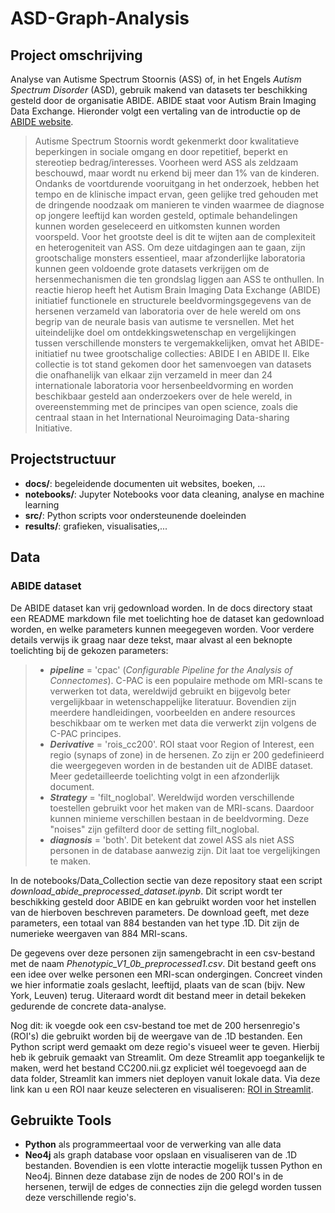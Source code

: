 # ASD-Graph-Analysis

## Project omschrijving
Analyse van Autisme Spectrum Stoornis (ASS) of, in het Engels *Autism Spectrum Disorder* (ASD), gebruik makend van datasets ter beschikking gesteld door de organisatie ABIDE.
ABIDE staat voor Autism Brain Imaging Data Exchange. Hieronder volgt een vertaling van de introductie op de [ABIDE website](https://fcon_1000.projects.nitrc.org/indi/abide/).

>Autisme Spectrum Stoornis wordt gekenmerkt door kwalitatieve beperkingen in sociale omgang en door repetitief, beperkt en stereotiep bedrag/interesses. Voorheen werd ASS als zeldzaam beschouwd, maar wordt nu erkend bij meer dan 1% van de kinderen. Ondanks de voortdurende vooruitgang in het onderzoek, hebben het tempo en de klinische impact ervan, geen gelijke tred gehouden met de dringende noodzaak om manieren te vinden waarmee de diagnose op jongere leeftijd kan worden gesteld, optimale behandelingen kunnen worden geseleceerd en uitkomsten kunnen worden voorspeld. Voor het grootste deel is dit te wijten aan de complexiteit en heterogeniteit van ASS. Om deze uitdagingen aan te gaan, zijn grootschalige monsters essentieel, maar afzonderlijke laboratoria kunnen geen voldoende grote datasets verkrijgen om de hersenmechanismen die ten grondslag liggen aan ASS te onthullen. In reactie hierop heeft het Autism Brain Imaging Data Exchange (ABIDE) initiatief functionele en structurele beeldvormingsgegevens van de hersenen verzameld van laboratoria over de hele wereld om ons begrip van de neurale basis van autisme te versnellen. Met het uiteindelijke doel om ontdekkingswetenschap en vergelijkingen tussen verschillende monsters te vergemakkelijken, omvat het ABIDE-initiatief nu twee grootschalige collecties: ABIDE I en ABIDE II. Elke collectie is tot stand gekomen door het samenvoegen van datasets die onafhanelijk van elkaar zijn verzameld in meer dan 24 internationale laboratoria voor hersenbeeldvorming en worden beschikbaar gesteld aan onderzoekers over de hele wereld, in overeenstemming met de principes van open science, zoals die centraal staan in het International Neuroimaging Data-sharing Initiative.

## Projectstructuur
- **docs/**: begeleidende documenten uit websites, boeken, ...
- **notebooks/**: Jupyter Notebooks voor data cleaning, analyse en machine learning
- **src/**: Python scripts voor ondersteunende doeleinden
- **results/**: grafieken, visualisaties,...

## Data
### ABIDE dataset
De ABIDE dataset kan vrij gedownload worden. In de docs directory staat een README markdown file met toelichting hoe de dataset kan gedownload worden, en welke parameters kunnen meegegeven worden. Voor verdere details verwijs ik graag naar deze tekst, maar alvast al een beknopte toelichting bij de gekozen parameters:
>- ***pipeline*** = 'cpac' (*Configurable Pipeline for the Analysis of Connectomes*). C-PAC is een populaire methode om MRI-scans te verwerken tot data, wereldwijd gebruikt en bijgevolg beter vergelijkbaar in wetenschappelijke literatuur. Bovendien zijn meerdere handleidingen, voorbeelden en andere resources beschikbaar om te werken met data die verwerkt zijn volgens de C-PAC principes.
>- ***Derivative*** = 'rois_cc200'. ROI staat voor Region of Interest, een regio (synaps of zone) in de hersenen. Zo zijn er 200 gedefinieerd die weergegeven worden in de bestanden uit de ADIBE dataset. Meer gedetailleerde toelichting volgt in een afzonderlijk document.
>- ***Strategy*** = 'filt_noglobal'. Wereldwijd worden verschillende toestellen gebruikt voor het maken van de MRI-scans. Daardoor kunnen minieme verschillen bestaan in de beeldvorming. Deze "noises" zijn gefilterd door de setting filt_noglobal.
>- ***diagnosis*** = 'both'. Dit betekent dat zowel ASS als niet ASS personen in de database aanwezig zijn. Dit laat toe vergelijkingen te maken.

In de notebooks/Data_Collection sectie van deze repository staat een script *download_abide_preprocessed_dataset.ipynb*. Dit script wordt ter beschikking gesteld door ABIDE en kan gebruikt worden voor het instellen van de hierboven beschreven parameters. De download geeft, met deze parameters, een totaal van 884 bestanden van het type .1D. Dit zijn de numerieke weergaven van 884 MRI-scans. 

De gegevens over deze personen zijn samengebracht in een csv-bestand met de naam *Phenotypic_V1_0b_preprocessed1.csv*. Dit bestand geeft ons een idee over welke personen een MRI-scan ondergingen. Concreet vinden we hier informatie zoals geslacht, leeftijd, plaats van de scan (bijv. New York, Leuven) terug. Uiteraard wordt dit bestand meer in detail bekeken gedurende de concrete data-analyse.

Nog dit: ik voegde ook een csv-bestand toe met de 200 hersenregio's (ROI's) die gebruikt worden bij de weergave van de .1D bestanden. Een Python script werd gemaakt om deze regio's visueel weer te geven. Hierbij heb ik gebruik gemaakt van Streamlit. Om deze Streamlit app toegankelijk te maken, werd het bestand CC200.nii.gz expliciet wél toegevoegd aan de data folder, Streamlit kan immers niet deployen vanuit lokale data. Via deze link kan u een ROI naar keuze selecteren en visualiseren: [ROI in Streamlit](https://roi-visualisatie.streamlit.app).

## Gebruikte Tools

- **Python** als programmeertaal voor de verwerking van alle data
- **Neo4j** als graph database voor opslaan en visualiseren van de .1D bestanden. Bovendien is een vlotte interactie mogelijk tussen Python 
en Neo4j. Binnen deze database zijn de nodes de 200 ROI's in de hersenen, terwijl de edges de connecties zijn die gelegd worden tussen deze
verschillende regio's.


